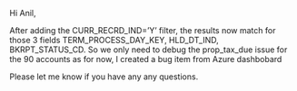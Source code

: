 
Hi Anil,

After adding the CURR_RECRD_IND=’Y’ filter, the results now match for those 3 fields TERM_PROCESS_DAY_KEY, HLD_DT_IND, BKRPT_STATUS_CD. So we only need to debug the prop_tax_due issue for the 90 accounts as for now, I created a bug item from Azure dashbobard

Please let me know if you have any any questions.
